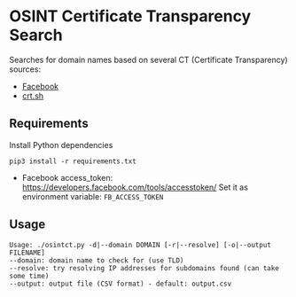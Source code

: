 # OSINT Certificate Transparency Search

Searches for domain names based on several CT (Certificate Transparency) sources:
-   [Facebook](https://developers.facebook.com/tools/ct/search/)
-   [crt.sh](https://crt.sh/)

## Requirements

Install Python dependencies

`pip3 install -r requirements.txt`

-   Facebook access_token: https://developers.facebook.com/tools/accesstoken/
    Set it as environment variable: `FB_ACCESS_TOKEN`

## Usage

```
Usage: ./osintct.py -d|--domain DOMAIN [-r|--resolve] [-o|--output FILENAME]
--domain: domain name to check for (use TLD)
--resolve: try resolving IP addresses for subdomains found (can take some time)
--output: output file (CSV format) - default: output.csv
```
